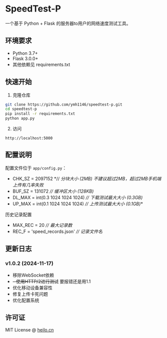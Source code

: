 # SpeedTest-P

一个基于 Python + Flask 的服务器to用户的网络速度测试工具。

## 环境要求

- Python 3.7+
- Flask 3.0.0+
- 其他依赖见 requirements.txt

## 快速开始

1. 克隆仓库

```bash
git clone https://github.com/ymh1146/speedtest-p.git
cd speedtest-p
pip install -r requirements.txt
python app.py
```

2. 访问

```
http://localhost:5000
```

## 配置说明

配置文件位于 `app/config.py`：

* CHK_SZ = 2097152 *// *分块大小 (2MB) 不建议超过2MB，超过2MB手机端上传有几率失败*
* BUF_SZ = 131072 *// 缓冲区大小 (128KB)*
* DL_MAX = int(0.3 1024 1024 1024)  *// 下载测试最大大小 (0.3GB)*
* UP_MAX = int(0.1 1024 1024 1024) *// 上传测试最大大小 (0.1GB)**

历史记录配置

* MAX_REC = 20 *// 最大记录数*
* REC_F = 'speed_records.json' *// 记录文件名*

## 更新日志

### v1.0.2 (2024-11-17)

- 移除WebSocket依赖
- ~~- 使用HTTP/2进行测试~~  要报错还是用1.1
- 优化移动设备兼容性
- 修复上传卡死问题
- 优化配置系统

## 许可证

MIT License @ [heilo.cn](https://heilo.cn)
